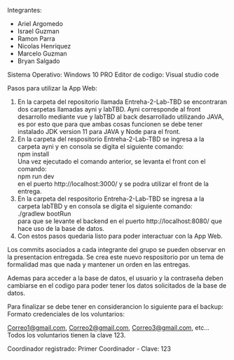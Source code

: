 Integrantes:
- Ariel Argomedo 
- Israel Guzman
- Ramon Parra
- Nicolas Henriquez
- Marcelo Guzman
- Bryan Salgado

Sistema Operativo: Windows 10 PRO
Editor de codigo: Visual studio code

Pasos para utilizar la App Web:
<ol>
  <li>En la carpeta del repositorio llamada Entreha-2-Lab-TBD se encontraran dos carpetas llamadas ayni y labTBD. Ayni corresponde al front desarrollo mediante vue y labTBD al back desarrollado utilizando JAVA, es por esto que para que ambas cosas funcionen se debe tener instalado JDK version 11 para JAVA y Node para el front.</li>
  <li>En la carpeta del respositorio Entreha-2-Lab-TBD se ingresa a la carpeta ayni y en consola se digita el siguiente comando: <br>npm install</br> Una vez ejecutado el comando anterior, se levanta el front con el comando: <br>npm run dev</br></li>
en el puerto http://localhost:3000/ y se podra utilizar el front de la entrega.
  <li>En la carpeta del respositorio Entreha-2-Lab-TBD se ingresa a la carpeta labTBD y en consola se digita el siguiente comando: <br>./gradlew bootRun</br> para que se levante el backend en el puerto http://localhost:8080/ que hace uso de la base de datos.</li>
  <li>Con estos pasos quedaria listo para poder interactuar con la App Web.</li>
  
</ol>

Los commits asociados a cada integrante del grupo se pueden observar en la presentacion entregada. Se crea este nuevo respositorio por un tema de formalidad mas que nada y mantener un orden en las entregas.

Ademas para acceder a la base de datos, el usuario y la contraseña deben cambiarse en el codigo para poder tener los datos solicitados de la base de datos.

Para finalizar se debe tener en considerancion lo siguiente para el backup:</br>
Formato credenciales de los voluntarios:</br>

Correo1@gmail.com, Correo2@gmail.com, Correo3@gmail.com, etc... Todos los voluntarios tienen la clave 123.</br>

Coordinador registrado: Primer Coordinador - Clave: 123</br>
